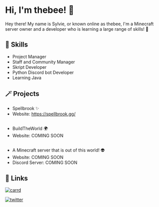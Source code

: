 
# Hi, I'm thebee! 👋

Hey there! My name is Sylvie, or known online as thebee, I'm a Minecraft server owner and a developer who is learning a large range of skills! 🐝


## 🚀 Skills
- Project Manager
- Staff and Community Manager
- Skript Developer
- Python Discord bot Developer
- Learning Java
  
## 🪄 Projects
- Spellbrook ✨
- Website: https://spellbrook.gg/
##
- BuildTheWorld 🌍
- Website: COMING SOON
##
- A Minecraft server that is out of this world! 👽
- Website: COMING SOON
- Discord Server: COMING SOON
##
## 🔗 Links

[![carrd](https://img.shields.io/badge/Carrd-FFBF00?style=for-the-badge&logo=carrd)](https://thebeemc.carrd.co/)

[![twitter](https://img.shields.io/badge/twitter-1DA1F2?style=for-the-badge&logo=twitter&logoColor=white)](https://twitter.com/)


